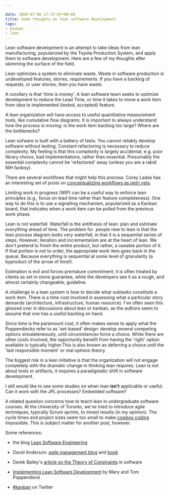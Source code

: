 ```yaml
---

date: 2009-07-06 17:37:07+00:00
title: Some thoughts on lean software development
tags:
- kanban
- lean
---
```


Lean software development is an attempt to take ideas from lean manufacturing, popularized by the Toyota Production System, and apply them to software development. Here are a few of my thoughts after skimming the surface of the field.

Lean optimizes a system to eliminate waste. Waste in software production is undeveloped features, stories, requirements. If you have a backlog of requests, or user stories, then you have waste.

A corollary is that 'time is money'. A lean software team seeks to optimize development to reduce the Lead Time, or time it takes to move a work item from idea to implemented (tested, accepted) feature.

A lean organization will have access to useful quantitative measurement tools, like cumulative flow diagrams. It is important to always understand how the process is moving: is the work item backlog too large? Where are the bottlenecks?

Lean sofware is built with a battery of tests. You cannot reliably develop software without testing. Constant refactoring is necessary to reduce complexity. My feeling is that this complexity is largely accidental, e.g. poor library choice, bad implementations, rather than essential. Presumably the essential complexity cannot be 'refactored' away (unless you are a rabid NIH fanboy).

There are several workflows that might help this process. Corey Ladas has an interesting set of posts on [conceptualizing workflows as petri nets](http://leansoftwareengineering.com/2009/06/08/workflow-patterns/).

Limiting work in progress (WIP) can be a useful way to enforce lean principles (e.g., focus on lead time rather than feature completeness). One way to do this is to use a signalling mechanism, popularized as a Kanban board, that indicates when a work item can be pulled from the previous work phase.

Lean is not waterfall. Waterfall is the antithesis of lean: plan and estimate _everything_ ahead of time. The problem for  people new to lean is that the lean process diagram _looks_ very waterfall, in that it is a sequential series of steps. However, iteration and incrementalism are at the heart of lean. We don't pretend to finish the entire product, but rather, a useable portion of it. If that portion is not to order, the appropriate work item goes back in the queue. Because everything is sequential at some level of granularity (a byproduct of the arrow of time!).

Estimation is evil and forces premature commitment; it is often treated by clients as set in stone guarantee, while the developers see it as a rough, and almost certainly changeable, guideline.

A challenge in a lean system is how to decide what subtasks constitute a work item. There is a time cost involved in assessing what a particular story demands (architecture, infrastructure, human resource). I've often seen this glossed over in discussions about lean or kanban, as the authors seem to assume that one has a useful backlog on hand.

Since time is the paramount cost, it often makes sense to apply what the Poppendiecks refer to as 'set-based' design: develop several competing options simulateneously, until circumstances force a choice. While there are other costs involved, the opportunity benefit from having the 'right' option available is typically higher.This is also known as deferring a choice until the 'last responsible moment' or real options theory.

The biggest risk in a lean initiative is that the organization will not engage completely with the dramatic change in thinking lean requires. Lean is not about tools or artifacts, it requires a paradigmatic shift in software development.

I still would like to see some studies on when lean **isn't** applicable or useful. Can it work with the JPL processes? Embedded software?

A related question concerns how to teach lean in undergraduate software courses. At the University of Toronto, we've tried to introduce agile techniques, typically Scrum sprints, to mixed results (in my opinion). The cycle times and project sizes seem too small to make [cowboy coding](http://en.wikipedia.org/wiki/Cowboy_coding) impossible. This is subject matter for another post, however.

Some references:



	
  * the blog [Lean Software Engineering](http://leansoftwareengineering.com/)

	
  * David Anderson: [agile management blog](http://www.agilemanagement.net/index.html) and [book](http://www.amazon.com/exec/obidos/ISBN=0131424602/thelairdorganisaA)

	
  * Derek Bailey's [article on the Theory of Constraints](http://www.lostechies.com/blogs/derickbailey/archive/2009/07/03/theory-of-constraints-productivity-metrics-in-software-development.aspx) in software

	
  * [Implementing Lean Software Development](http://www.amazon.com/Implementing-Lean-Software-Development-Addison-Wesley/dp/0321437381/ref=pd_sim_b_2) by Mary and Tom Poppendieck

	
  * [#kanban](http://search.twitter.com/search?q=%23kanban) on Twitter


